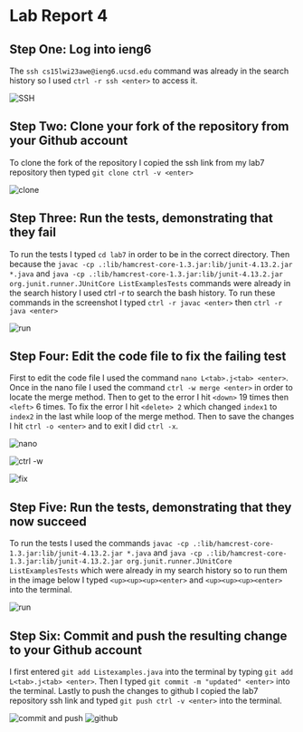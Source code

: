 # Lab Report 4

## Step One: Log into ieng6
The `ssh cs15lwi23awe@ieng6.ucsd.edu` command was already in the search history so I used `ctrl -r ssh <enter>` to access it.  

![SSH](https://user-images.githubusercontent.com/122580017/221382912-67ccba61-10ba-4ce2-9559-218b8e15ebb0.png)


## Step Two: Clone your fork of the repository from your Github account
To clone the fork of the repository I copied the ssh link from my lab7 repository then typed `git clone ctrl -v <enter>`

![clone](https://user-images.githubusercontent.com/122580017/221383116-4ff9d90f-b80c-44b6-8a47-e8d9b3897b75.png)


## Step Three: Run the tests, demonstrating that they fail
To run the tests I typed `cd lab7` in order to be in the correct directory. Then because the `javac -cp .:lib/hamcrest-core-1.3.jar:lib/junit-4.13.2.jar *.java` and `java -cp .:lib/hamcrest-core-1.3.jar:lib/junit-4.13.2.jar org.junit.runner.JUnitCore ListExamplesTests` commands were already in the search history I used ctrl -r to search the bash history. To run these commands in the screenshot I typed `ctrl -r javac <enter>` then `ctrl -r java <enter>`

![run](https://user-images.githubusercontent.com/122580017/221383266-879e276c-3270-43ac-856b-8f9dde5f5e95.png)


## Step Four: Edit the code file to fix the failing test
First to edit the code file I used the command `nano L<tab>.j<tab> <enter>`. Once in the nano file I used the command `ctrl -w merge <enter>` in order to locate the merge method. Then to get to the error I hit `<down>` 19 times then `<left>` 6 times. To fix the error I hit `<delete> 2` which changed `index1` to `index2` in the last while loop of the merge method. Then to save the changes I hit `ctrl -o <enter>` and to exit I did `ctrl -x`.

![nano](https://user-images.githubusercontent.com/122580017/221383368-ff5b5982-65a1-4b2a-a8bd-4c971a4b78fb.png)

![ctrl -w](https://user-images.githubusercontent.com/122580017/221383391-f2ae3777-01b2-4b60-870b-359afe59f118.png)

![fix](https://user-images.githubusercontent.com/122580017/221383496-c5d1a5c0-0d1d-4fb6-8b88-0634178443b4.png)


## Step Five: Run the tests, demonstrating that they now succeed
To run the tests I used the commands `javac -cp .:lib/hamcrest-core-1.3.jar:lib/junit-4.13.2.jar *.java` and `java -cp .:lib/hamcrest-core-1.3.jar:lib/junit-4.13.2.jar org.junit.runner.JUnitCore ListExamplesTests` which were already in my search history so to run them in the image below I typed `<up><up><up><enter>` and `<up><up><up><enter>` into the terminal.
 
![run](https://user-images.githubusercontent.com/122580017/221384401-1f59cfe4-d7e8-4cc5-a9ab-8df0c8ebbb56.png)


## Step Six: Commit and push the resulting change to your Github account 
I first entered `git add Listexamples.java` into the terminal by typing `git add L<tab>.j<tab> <enter>`. Then I typed `git commit -m "updated" <enter>` into the terminal. Lastly to push the changes to github I copied the lab7 repository ssh link and typed `git push ctrl -v <enter>` into the terminal.

![commit and push](https://user-images.githubusercontent.com/122580017/221384685-e8ab7990-4881-43ae-b681-eb4abda4077a.png)
![github](https://user-images.githubusercontent.com/122580017/221385053-100d03b9-d9ec-4c72-a9ef-a0b9165a9352.png)

